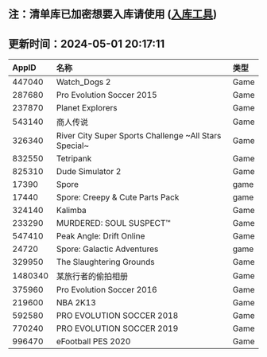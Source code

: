 ## 注：清单库已加密想要入库请使用 ([入库工具](https://github.com/BlankTMing/ManifestAutoUpdate/releases))

## 更新时间：2024-05-01 20:17:11
| AppID | 名称 | 类型  |
| :-------------------- | :----------------------------- | :----------- |
| 447040 | Watch_Dogs 2| Game |
| 287680 | Pro Evolution Soccer 2015| Game |
| 237870 | Planet Explorers| Game |
| 543140 | 商人传说| Game |
| 326340 | River City Super Sports Challenge ~All Stars Special~| Game |
| 832550 | Tetripank| Game |
| 825310 | Dude Simulator 2| Game |
| 17390 | Spore| game |
| 17440 | Spore: Creepy & Cute Parts Pack| game |
| 324140 | Kalimba| Game |
| 233290 | MURDERED: SOUL SUSPECT™| Game |
| 547410 | Peak Angle: Drift Online| Game |
| 24720 | Spore: Galactic Adventures| game |
| 329950 | The Slaughtering Grounds| Game |
| 1480340 | 某旅行者的偷拍相册| Game |
| 375960 | Pro Evolution Soccer 2016| Game |
| 219600 | NBA 2K13| Game |
| 592580 | PRO EVOLUTION SOCCER 2018| Game |
| 770240 | PRO EVOLUTION SOCCER 2019| Game |
| 996470 | eFootball PES 2020| Game |
